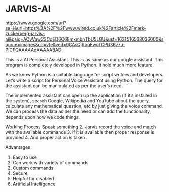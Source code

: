 # JARVIS-AI

https://www.google.com/url?sa=i&url=https%3A%2F%2Fwww.wired.co.uk%2Farticle%2Fmark-zuckerberg-jarvis-ai&psig=AOvVaw23CdED6C68mxmbnTbU5LGU&ust=1631516568036000&source=images&cd=vfe&ved=0CAsQjRxqFwoTCPD36v7u-PICFQAAAAAdAAAAABAD

This is a AI Personal Assistant. This is as same as our google assistant. This program is completely developed in Python. It hold much more feature.

As we know Python is a suitable language for script writers and developers. Let’s write a script for Personal Voice Assistant using Python. The query for the assistant can be manipulated as per the user’s need.

The implemented assistant can open up the application (if it’s installed in the system), search Google, Wikipedia and YouTube about the query, calculate any mathematical question, etc by just giving the voice command. We can process the data as per the need or can add the functionality, depends upon how we code things.

Working Process
Speak something
2. Jarvis record the voice and match with the available commands
3. If it is available then proper response is provided
4. And proper action is taken.

Advantages :

1. Easy to use
2. Can work with variety of commands
3. Custom commands
4. Secure
5. Helpful for disabled
6. Artificial Intelligence
